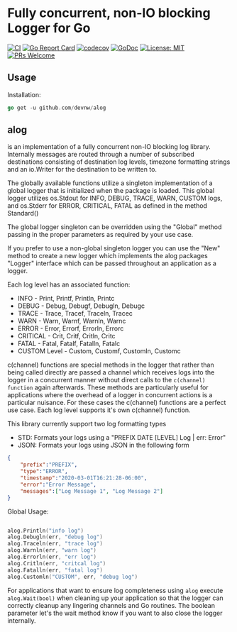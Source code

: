 # Fully concurrent, non-IO blocking Logger for Go

[![CI](https://github.com/devnw/alog/workflows/CI/badge.svg)](https://github.com/devnw/alog/actions)
[![Go Report Card](https://goreportcard.com/badge/github.com/devnw/alog)](https://goreportcard.com/report/github.com/devnw/alog)
[![codecov](https://codecov.io/gh/devnw/alog/branch/master/graph/badge.svg)](https://codecov.io/gh/devnw/alog)
[![GoDoc](https://godoc.org/github.com/devnw/alog?status.svg)](https://pkg.go.dev/github.com/devnw/alog)
[![License: MIT](https://img.shields.io/badge/License-MIT-yellow.svg)](https://opensource.org/licenses/MIT)
[![PRs Welcome](https://img.shields.io/badge/PRs-welcome-brightgreen.svg)](http://makeapullrequest.com)

## Usage

Installation:

```go
go get -u github.com/devnw/alog
```

## alog

is an implementation of a fully concurrent non-IO blocking
log library. Internally messages are routed through a number of subscribed
destinations consisting of destination log levels, timezone formatting
strings and an io.Writer for the destination to be written to.

The globally available functions utilize a singleton implementation of a
global logger that is initialized when the package is loaded. This global
logger utilizes os.Stdout for INFO, DEBUG, TRACE, WARN, CUSTOM logs, and
os.Stderr for ERROR, CRITICAL, FATAL as defined in the method Standard()

The global logger singleton can be overridden using the "Global" method
passing in the proper parameters as required by your use case.

If you prefer to use a non-global singleton logger you can use the "New"
method to create a new logger which implements the alog packages "Logger"
interface which can be passed throughout an application as a logger.

Each log level has an associated function:

* INFO - Print, Printf, Println, Printc
* DEBUG - Debug, Debugf, Debugln, Debugc
* TRACE - Trace, Tracef, Traceln, Tracec
* WARN - Warn, Warnf, Warnln, Warnc
* ERROR - Error, Errorf, Errorln, Errorc
* CRITICAL - Crit, Critf, Critln, Critc
* FATAL - Fatal, Fatalf, Fatalln, Fatalc
* CUSTOM Level - Custom, Customf, Customln, Customc

c(channel) functions are special methods in the logger that rather than being called
directly are passed a channel which receives logs into the logger in a
concurrent manner without direct calls to the `c(channel) function` again afterwards.
These methods are particularly useful for applications where the overhead of
a logger in concurrent actions is a particular nuisance. For these cases the
c(channel) functions are a perfect use case. Each log level supports it's own
c(channel) function.

This library currently support two log formatting types

* STD: Formats your logs using a "PREFIX DATE [LEVEL] Log | err: Error"
* JSON: Formats your logs using JSON in the following form

```json
{
    "prefix":"PREFIX",
    "type":"ERROR",
    "timestamp":"2020-03-01T16:21:28-06:00",
    "error":"Error Message",
    "messages":["Log Message 1", "Log Message 2"]
}
```

Global Usage:

```go

alog.Println("info log")
alog.Debugln(err, "debug log")
alog.Traceln(err, "trace log")
alog.Warnln(err, "warn log")
alog.Errorln(err, "err log")
alog.Critln(err, "critcal log")
alog.Fatalln(err, "fatal log")
alog.Customln("CUSTOM", err, "debug log")

```

For applications that want to ensure log completeness using `alog` execute
`alog.Wait(bool)` when cleaning up your application so that the logger can
correctly cleanup any lingering channels and Go routines. The boolean
parameter let's the wait method know if you want to also close the logger internally.

